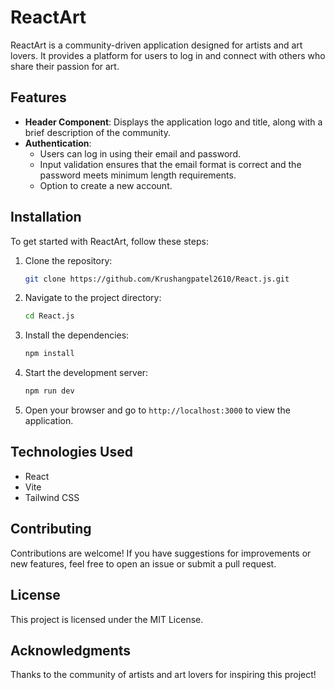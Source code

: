 # ReactArt

ReactArt is a community-driven application designed for artists and art lovers. It provides a platform for users to log in and connect with others who share their passion for art.

## Features

- **Header Component**: Displays the application logo and title, along with a brief description of the community.
- **Authentication**: 
  - Users can log in using their email and password.
  - Input validation ensures that the email format is correct and the password meets minimum length requirements.
  - Option to create a new account.

## Installation

To get started with ReactArt, follow these steps:

1. Clone the repository:
   ```bash
   git clone https://github.com/Krushangpatel2610/React.js.git
   ```

2. Navigate to the project directory:
   ```bash
   cd React.js
   ```

3. Install the dependencies:
   ```bash
   npm install
   ```

4. Start the development server:
   ```bash
   npm run dev
   ```

5. Open your browser and go to `http://localhost:3000` to view the application.

## Technologies Used

- React
- Vite
- Tailwind CSS

## Contributing

Contributions are welcome! If you have suggestions for improvements or new features, feel free to open an issue or submit a pull request.

## License

This project is licensed under the MIT License.

## Acknowledgments

Thanks to the community of artists and art lovers for inspiring this project!
